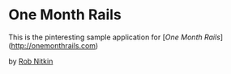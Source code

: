 # One Month Rails

This is the pinteresting sample application for
[*One Month Rails*] (http://onemonthrails.com)

by [Rob Nitkin](http://google.com)